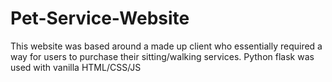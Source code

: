 # Pet-Service-Website
This website was based around a made up client who essentially required a way for users to purchase their sitting/walking services. 
Python flask was used with vanilla HTML/CSS/JS
